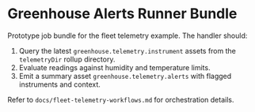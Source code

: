 # Greenhouse Alerts Runner Bundle

Prototype job bundle for the fleet telemetry example. The handler should:

1. Query the latest `greenhouse.telemetry.instrument` assets from the `telemetryDir` rollup directory.
2. Evaluate readings against humidity and temperature limits.
3. Emit a summary asset `greenhouse.telemetry.alerts` with flagged instruments and context.

Refer to `docs/fleet-telemetry-workflows.md` for orchestration details.
